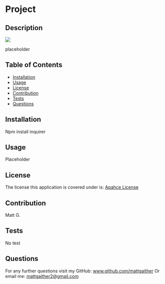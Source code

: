 # Project

  ## Description
  <img src = 'https://img.shields.io/badge/Apache-%20License-inactive'>

  placeholder

  ## Table of Contents

  - [Installation](#installation)
  - [Usage](#usage)
  - [License](#license)
  - [Contribution](#contribution)
  - [Tests](#tests)
  - [Questions](#questions)

  ## Installation
  Npm install inquirer

  ## Usage
  Placeholder

  ## License
  The license this application is covered under is: [Apahce License](https://opensource.org/licenses/Apache-2.0)
  

  ## Contribution
  Matt G.

  ## Tests
  No test

  ## Questions
  For any further questions visit my GitHub:  <a href='github.com/mattgaither'>www.github.com/mattgaither</a>
  Or email me: mattgaither2@gmail.com
  

